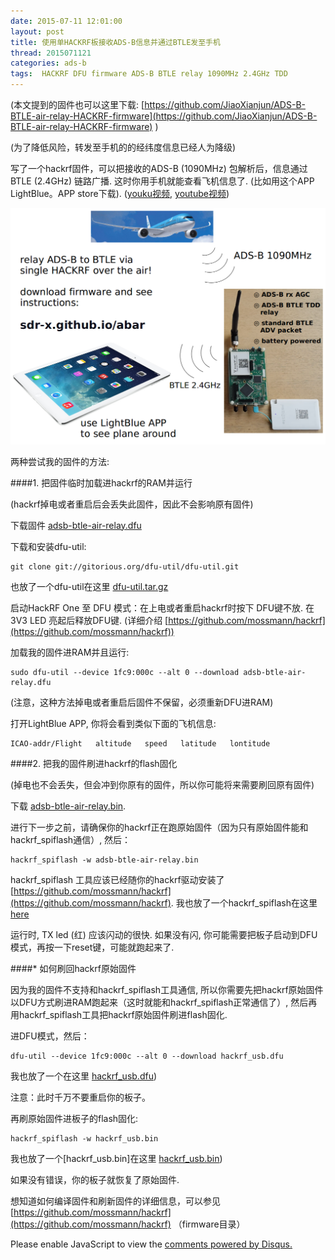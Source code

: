 ```yaml
---
date: 2015-07-11 12:01:00
layout: post
title: 使用单HACKRF板接收ADS-B信息并通过BTLE发至手机
thread: 2015071121
categories: ads-b
tags:  HACKRF DFU firmware ADS-B BTLE relay 1090MHz 2.4GHz TDD
---
```


(本文提到的固件也可以这里下载: [https://github.com/JiaoXianjun/ADS-B-BTLE-air-relay-HACKRF-firmware](https://github.com/JiaoXianjun/ADS-B-BTLE-air-relay-HACKRF-firmware) )

(为了降低风险，转发至手机的的经纬度信息已经人为降级)

写了一个hackrf固件，可以把接收的ADS-B (1090MHz) 包解析后，信息通过BTLE (2.4GHz) 链路广播. 这时你用手机就能查看飞机信息了. (比如用这个APP LightBlue。APP store下载). ([youku视频](http://v.youku.com/v_show/id_XMTI4MjY2NDc0OA==.html), [youtube视频](https://youtu.be/MqX74sk-sa4))

![](../media/adsb-btle-air-relay.png)

两种尝试我的固件的方法:

####1. 把固件临时加载进hackrf的RAM并运行

(hackrf掉电或者重启后会丢失此固件，因此不会影响原有固件)

下载固件 [adsb-btle-air-relay.dfu](https://github.com/sdr-x/sdr-x.github.io/blob/master/_resource/adsb-btle-air-relay.dfu)

下载和安装dfu-util:

    git clone git://gitorious.org/dfu-util/dfu-util.git

也放了一个dfu-util在这里 [dfu-util.tar.gz](https://github.com/sdr-x/sdr-x.github.io/blob/master/_resource/dfu-util.tar.gz)

启动HackRF One 至 DFU 模式：在上电或者重启hackrf时按下 DFU键不放. 在 3V3 LED 亮起后释放DFU键. (详细介绍  [https://github.com/mossmann/hackrf](https://github.com/mossmann/hackrf))

加载我的固件进RAM并且运行:

    sudo dfu-util --device 1fc9:000c --alt 0 --download adsb-btle-air-relay.dfu

(注意，这种方法掉电或者重启后固件不保留，必须重新DFU进RAM)

打开LightBlue APP, 你将会看到类似下面的飞机信息:

    ICAO-addr/Flight   altitude   speed   latitude   lontitude

####2. 把我的固件刷进hackrf的flash固化

(掉电也不会丢失，但会冲到你原有的固件，所以你可能将来需要刷回原有固件)

下载 [adsb-btle-air-relay.bin](https://github.com/sdr-x/sdr-x.github.io/blob/master/_resource/adsb-btle-air-relay.bin).

进行下一步之前，请确保你的hackrf正在跑原始固件（因为只有原始固件能和hackrf_spiflash通信）, 然后：

    hackrf_spiflash -w adsb-btle-air-relay.bin

hackrf_spiflash 工具应该已经随你的hackrf驱动安装了 [https://github.com/mossmann/hackrf](https://github.com/mossmann/hackrf). 我也放了一个hackrf_spiflash在这里 [here](https://github.com/sdr-x/sdr-x.github.io/blob/master/_resource/hackrf_spiflash)

运行时, TX led (红) 应该闪动的很快. 如果没有闪, 你可能需要把板子启动到DFU模式，再按一下reset键，可能就跑起来了.

####* 如何刷回hackrf原始固件

因为我的固件不支持和hackrf_spiflash工具通信, 所以你需要先把hackrf原始固件以DFU方式刷进RAM跑起来（这时就能和hackrf_spiflash正常通信了）, 然后再用hackrf_spiflash工具把hackrf原始固件刷进flash固化.

进DFU模式，然后：

    dfu-util --device 1fc9:000c --alt 0 --download hackrf_usb.dfu

我也放了一个在这里 [hackrf_usb.dfu](https://github.com/sdr-x/sdr-x.github.io/blob/master/_resource/hackrf_usb.dfu))

注意：此时千万不要重启你的板子。

再刷原始固件进板子的flash固化:

    hackrf_spiflash -w hackrf_usb.bin

我也放了一个[hackrf_usb.bin]在这里 [hackrf_usb.bin](https://github.com/sdr-x/sdr-x.github.io/blob/master/_resource/hackrf_usb.bin))
 
如果没有错误，你的板子就恢复了原始固件.

想知道如何编译固件和刷新固件的详细信息，可以参见 [https://github.com/mossmann/hackrf](https://github.com/mossmann/hackrf) （firmware目录）



<div id="disqus_thread"></div>
<script type="text/javascript">
    /* * * CONFIGURATION VARIABLES: EDIT BEFORE PASTING INTO YOUR WEBPAGE * * */
    var disqus_shortname = 'jiaoxianjun'; // required: replace example with your forum shortname

    /* * * DON'T EDIT BELOW THIS LINE * * */
    (function() {
        var dsq = document.createElement('script'); dsq.type = 'text/javascript'; dsq.async = true;
        dsq.src = '//' + disqus_shortname + '.disqus.com/embed.js';
        (document.getElementsByTagName('head')[0] || document.getElementsByTagName('body')[0]).appendChild(dsq);
    })();
</script>
<noscript>Please enable JavaScript to view the <a href="http://disqus.com/?ref_noscript">comments powered by Disqus.</a></noscript>


<script>
  (function(i,s,o,g,r,a,m){i['GoogleAnalyticsObject']=r;i[r]=i[r]||function(){
  (i[r].q=i[r].q||[]).push(arguments)},i[r].l=1*new Date();a=s.createElement(o),
  m=s.getElementsByTagName(o)[0];a.async=1;a.src=g;m.parentNode.insertBefore(a,m)
  })(window,document,'script','//www.google-analytics.com/analytics.js','ga');

  ga('create', 'UA-56112029-1', 'auto');
  ga('send', 'pageview');

</script>
